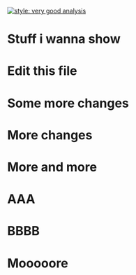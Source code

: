 [![style: very good analysis](https://img.shields.io/badge/style-very_good_analysis-B22C89.svg)](https://pub.dev/packages/very_good_analysis)

# Stuff i wanna show

# Edit this file

# Some more changes

# More changes

# More and more

# AAA

# BBBB

# Mooooore